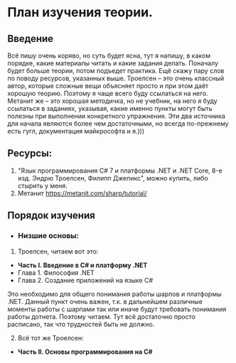 # План изучения теории.

## Введение

Всё пишу очень коряво, но суть будет ясна, тут я напишу, в каком порядке, какие материалы читать и какие задания делать. Поначалу будет больше теории, потом подъедет практика. Ещё скажу пару слов по поводу ресурсов, указанных выше. Троелсен – это очень классный автор, которые сложные вещи объясняет просто и при этом даёт хорошую теорию. Поэтому я чаще всего буду ссылаться на него. Метанит же – это хорошая методичка, но не учебник, на него я буду ссылаться в заданиях, указывая, какие именно пункты могут быть полезны при выполнении конкретного упражнения. Эти два источника для начала являются более чем достаточными, но всегда по-прежнему есть гугл, документация майкрософта и я.)))

## Ресурсы:
1. "Язык программирования C# 7 и платформы .NET и .NET Core, 8-е изд. Эндрю Троелсен, Филипп Джепикс", можно купить, либо стырить у меня.
2. Метанит https://metanit.com/sharp/tutorial/

## Порядок изучения

- ### Низшие основы:

1. Троелсен, читаем вот это:
- **Часть I. Введение в C# и платформу .NET**
- Глава 1. Философия .NET
- Глава 2. Создание приложений на языке C#

Это необходимо для общего понимания работы шарпов и платформы .NET. Данный пункт очень важен, т.к. в дальнейшем различные моменты работы с шарпами так или иначе будут требовать понимания работы дотнета. Поэтому читаем. Тут всё достаточно просто расписано, так что трудностей быть не должно.

2. Всё тот же Троелсен:
- **Часть II. Основы программирования на C#**
